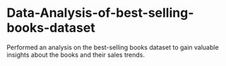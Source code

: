 # Data-Analysis-of-best-selling-books-dataset
 Performed an analysis on the best-selling books dataset to gain valuable insights about the books and their sales trends.

